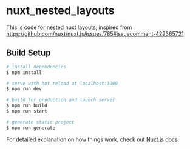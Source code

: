 # nuxt_nested_layouts
This is code for nested nuxt layouts, inspired from https://github.com/nuxt/nuxt.js/issues/785#issuecomment-422365721

## Build Setup

```bash
# install dependencies
$ npm install

# serve with hot reload at localhost:3000
$ npm run dev

# build for production and launch server
$ npm run build
$ npm run start

# generate static project
$ npm run generate
```

For detailed explanation on how things work, check out [Nuxt.js docs](https://nuxtjs.org).
